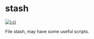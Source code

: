# stash

[![i:ci]][l:ci]

File stash, may have some useful scripts.

[i:ci]: https://img.shields.io/github/workflow/status/dr-js/stash/ci-test
[l:ci]: https://github.com/dr-js/stash/actions?query=workflow:ci-test
